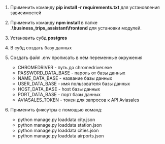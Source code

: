 1. Применить команду **pip install -r requirements.txt** для установления зависимостей

2. Применить команду **npm install** в папке **.\business_trips_assistant\frontend** для установки модулей.

3. Установить субд **postgres**


4. В субд создать базу данных


5. Создать файл .env прописать в нём переменные окружения
   
   
    - CHROMEDRIVER - путь до chromedriver.exe 
    - PASSWORD_DATA_BASE - пароль от базы данных
    - NAME_DATA_BASE - название базы данных
    - USER_DATA_BASE - имя пользователя базы данных
    - HOST_DATA_BASE - host базы данных
    - PORT_DATA_BASE - порт базы данных
    - AVIASALES_TOKEN - токен для запросов к API Aviasales


6. Применить фиксутры c помощью команд:
    - python manage.py loaddata city.json
    - python manage.py loaddata station.json
    - python manage.py loaddata cities.json
    - python manage.py loaddata airports.json
